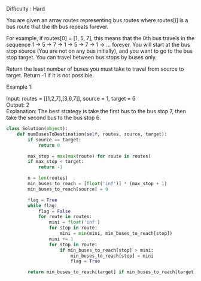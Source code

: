 Difficulty : Hard 

You are given an array routes representing bus routes where routes[i] is a bus route that the ith bus repeats forever.

For example, if routes[0] = [1, 5, 7], this means that the 0th bus travels in the sequence 1 -> 5 -> 7 -> 1 -> 5 -> 7 -> 1 -> ... forever.
You will start at the bus stop source (You are not on any bus initially), and you want to go to the bus stop target. You can travel between bus stops by buses only.

Return the least number of buses you must take to travel from source to target. Return -1 if it is not possible.

 
 
Example 1:  

Input: routes = [[1,2,7],[3,6,7]], source = 1, target = 6  
Output: 2   
Explanation: The best strategy is take the first bus to the bus stop 7, then take the second bus to the bus stop 6.   

```python
class Solution(object):
    def numBusesToDestination(self, routes, source, target):
        if source == target:
            return 0

        max_stop = max(max(route) for route in routes)
        if max_stop < target:
            return -1

        n = len(routes)
        min_buses_to_reach = [float('inf')] * (max_stop + 1)
        min_buses_to_reach[source] = 0

        flag = True
        while flag:
            flag = False
            for route in routes:
                mini = float('inf')
                for stop in route:
                    mini = min(mini, min_buses_to_reach[stop])
                mini += 1
                for stop in route:
                    if min_buses_to_reach[stop] > mini:
                        min_buses_to_reach[stop] = mini
                        flag = True

        return min_buses_to_reach[target] if min_buses_to_reach[target] < float('inf') else -1
```
